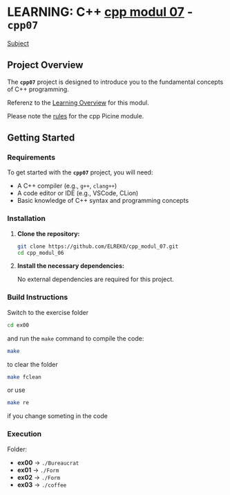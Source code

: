 # LEARNING: C++ [cpp modul 07](doc/PDF/cpp_07_modul_subject.pdf) - **`cpp07`**
[Subject](doc/PDF/cpp_07_modul_subject.pdf)

## Project Overview

The **`cpp07`** project is designed to introduce you to the fundamental concepts of C++ programming. 


Referenz to the [Learning Overview](doc/info/Lerning/cpp07_00_lerning.md) for  this modul.

Please note the [rules](doc/info/rulesetting/cpp_rules_picine.md) for the cpp Picine module.

## Getting Started

### Requirements

To get started with the **`cpp07`** project, you will need:

- A C++ compiler (e.g., `g++`, `clang++`)
- A code editor or IDE (e.g., VSCode, CLion)
- Basic knowledge of C++ syntax and programming concepts

### Installation

1. **Clone the repository:**

   ```bash
   git clone https://github.com/ELREKO/cpp_modul_07.git
   cd cpp_modul_06
   ```

2. **Install the necessary dependencies:**

   No external dependencies are required for this project.

### Build Instructions

Switch to the exercise folder
```bash
cd ex00
```

and run the `make` command to compile the code:

```bash
make
```

to clear the folder 

```bash 
make fclean
```

or use 

```bash
make re 
```

if you change someting in the code

### Execution

Folder:

- **ex00**      → `./Bureaucrat`
- **ex01**    	→ `./Form`
- **ex02**		→ `./Form`
- **ex03**		→ `./coffee`
